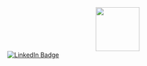<!--
**Mbujali/Mbujali** is a ✨ _special_ ✨ repository because its `README.md` (this file) appears on your GitHub profile.

Here are some ideas to get you started:

- 🔭 I’m currently working on ...
- 🌱 I’m currently learning ...
- 👯 I’m looking to collaborate on ...
- 🤔 I’m looking for help with ...
- 💬 Ask me about ...
- 📫 How to reach me: ...
- 😄 Pronouns: ...
- ⚡ Fun fact: ...
-->
<div id="header" align="center">
  <img src="https://media2.giphy.com/media/du3J3cXyzhj75IOgvA/giphy.gif?cid=ecf05e47if0wr26ewe3uik301wvl3mzljoa2fhe548tv24x8&ep=v1_gifs_search&rid=giphy.gif&ct=g" width="100"/>
</div>
<div id="links">
  <a href="www.linkedin.com/in/mbulelo-jali-3034081ba">
    <img src="https://img.shields.io/badge/LinkedIn-blue?style=for-the-badge&logo=linkedin&logoColor=white" alt="LinkedIn Badge"/>
  </a>
</div>

